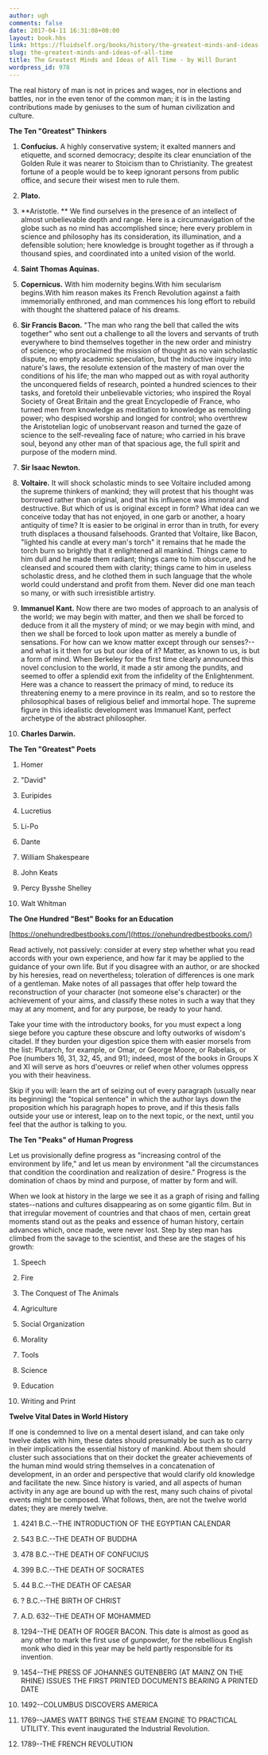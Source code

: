 ```yaml
---
author: ugh
comments: false
date: 2017-04-11 16:31:08+00:00
layout: book.hbs
link: https://fluidself.org/books/history/the-greatest-minds-and-ideas-of-all-time/
slug: the-greatest-minds-and-ideas-of-all-time
title: The Greatest Minds and Ideas of All Time - by Will Durant
wordpress_id: 978
---
```


The real history of man is not in prices and wages, nor in elections and battles, nor in the even tenor of the common man; it is in the lasting contributions made by geniuses to the sum of human civilization and culture.

**The Ten "Greatest" Thinkers**

1.  **Confucius.** A highly conservative system; it exalted manners and etiquette, and scorned democracy; despite its clear enunciation of the Golden Rule it was nearer to Stoicism than to Christianity. The greatest fortune of a people would be to keep ignorant persons from public office, and secure their wisest men to rule them.

2.  **Plato.**

3.  **Aristotle. ** We find ourselves in the presence of an intellect of almost unbelievable depth and range. Here is a circumnavigation of the globe such as no mind has accomplished since; here every problem in science and philosophy has its consideration, its illumination, and a defensible solution; here knowledge is brought together as if through a thousand spies, and coordinated into a united vision of the world.

4.  **Saint Thomas Aquinas.**

5.  **Copernicus.** With him modernity begins.With him secularism begins.With him reason makes its French Revolution against a faith immemorially enthroned, and man commences his long effort to rebuild with thought the shattered palace of his dreams.

6.  **Sir Francis Bacon.** "The man who rang the bell that called the wits together" who sent out a challenge to all the lovers and servants of truth everywhere to bind themselves together in the new order and ministry of science; who proclaimed the mission of thought as no vain scholastic dispute, no empty academic speculation, but the inductive inquiry into nature's laws, the resolute extension of the mastery of man over the conditions of his life; the man who mapped out as with royal authority the unconquered fields of research, pointed a hundred sciences to their tasks, and foretold their unbelievable victories; who inspired the Royal Society of Great Britain and the great Encyclopedie of France, who turned men from knowledge as meditation to knowledge as remolding power; who despised worship and longed for control; who overthrew the Aristotelian logic of unobservant reason and turned the gaze of science to the self-revealing face of nature; who carried in his brave soul, beyond any other man of that spacious age, the full spirit and purpose of the modern mind.

7.  **Sir Isaac Newton.**

8.  **Voltaire.** It will shock scholastic minds to see Voltaire included among the supreme thinkers of mankind; they will protest that his thought was borrowed rather than original, and that his influence was immoral and destructive. But which of us is original except in form? What idea can we conceive today that has not enjoyed, in one garb or another, a hoary antiquity of time? It is easier to be original in error than in truth, for every truth displaces a thousand falsehoods. Granted that Voltaire, like Bacon, "lighted his candle at every man's torch" it remains that he made the torch burn so brightly that it enlightened all mankind. Things came to him dull and he made them radiant; things came to him obscure, and he cleansed and scoured them with clarity; things came to him in useless scholastic dress, and he clothed them in such language that the whole world could understand and profit from them. Never did one man teach so many, or with such irresistible artistry.

9.  **Immanuel Kant.** Now there are two modes of approach to an analysis of the world; we may begin with matter, and then we shall be forced to deduce from it all the mystery of mind; or we may begin with mind, and then we shall be forced to look upon matter as merely a bundle of sensations. For how can we know matter except through our senses?--and what is it then for us but our idea of it? Matter, as known to us, is but a form of mind. When Berkeley for the first time clearly announced this novel conclusion to the world, it made a stir among the pundits, and seemed to offer a splendid exit from the infidelity of the Enlightenment. Here was a chance to reassert the primacy of mind, to reduce its threatening enemy to a mere province in its realm, and so to restore the philosophical bases of religious belief and immortal hope. The supreme figure in this idealistic development was Immanuel Kant, perfect archetype of the abstract philosopher.

10. **Charles Darwin.**

**The Ten "Greatest" Poets**

1.  Homer

2.  "David"

3.  Euripides

4.  Lucretius

5.  Li-Po

6.  Dante

7.  William Shakespeare

8.  John Keats

9.  Percy Bysshe Shelley

10. Walt Whitman

**The One Hundred "Best" Books for an Education**

[https://onehundredbestbooks.com/](https://onehundredbestbooks.com/)

Read actively, not passively: consider at every step whether what you read accords with your own experience, and how far it may be applied to the guidance of your own life. But if you disagree with an author, or are shocked by his heresies, read on nevertheless; toleration of differences is one mark of a gentleman. Make notes of all passages that offer help toward the reconstruction of your character (not someone else's character) or the achievement of your aims, and classify these notes in such a way that they may at any moment, and for any purpose, be ready to your hand.

Take your time with the introductory books, for you must expect a long siege before you capture these obscure and lofty outworks of wisdom's citadel. If they burden your digestion spice them with easier morsels from the list: Plutarch, for example, or Omar, or George Moore, or Rabelais, or Poe (numbers 16, 31, 32, 45, and 91); indeed, most of the books in Groups X and XI will serve as hors d'oeuvres or relief when other volumes oppress you with their heaviness.

Skip if you will: learn the art of seizing out of every paragraph (usually near its beginning) the "topical sentence" in which the author lays down the proposition which his paragraph hopes to prove, and if this thesis falls outside your use or interest, leap on to the next topic, or the next, until you feel that the author is talking to you.

**The Ten "Peaks" of Human Progress**

Let us provisionally define progress as "increasing control of the environment by life," and let us mean by environment "all the circumstances that condition the coordination and realization of desire." Progress is the domination of chaos by mind and purpose, of matter by form and will.

When we look at history in the large we see it as a graph of rising and falling states--nations and cultures disappearing as on some gigantic film. But in that irregular movement of countries and that chaos of men, certain great moments stand out as the peaks and essence of human history, certain advances which, once made, were never lost. Step by step man has climbed from the savage to the scientist, and these are the stages of his growth:

1.  Speech

2.  Fire

3.  The Conquest of The Animals

4.  Agriculture

5.  Social Organization

6.  Morality

7.  Tools

8.  Science

9.  Education

10. Writing and Print

**Twelve Vital Dates in World History**

If one is condemned to live on a mental desert island, and can take only twelve dates with him, these dates should presumably be such as to carry in their implications the essential history of mankind. About them should cluster such associations that on their docket the greater achievements of the human mind would string themselves in a concatenation of development, in an order and perspective that would clarify old knowledge and facilitate the new. Since history is varied, and all aspects of human activity in any age are bound up with the rest, many such chains of pivotal events might be composed. What follows, then, are not the twelve world dates; they are merely twelve.

1.  4241 B.C.--THE INTRODUCTION OF THE EGYPTIAN CALENDAR

2.  543 B.C.--THE DEATH OF BUDDHA

3.  478 B.C.--THE DEATH OF CONFUCIUS

4.  399 B.C.--THE DEATH OF SOCRATES

5.  44 B.C.--THE DEATH OF CAESAR

6.  ? B.C.--THE BIRTH OF CHRIST

7.  A.D. 632--THE DEATH OF MOHAMMED

8.  1294--THE DEATH OF ROGER BACON. This date is almost as good as any other to mark the first use of gunpowder, for the rebellious English monk who died in this year may be held partly responsible for its invention.

9.  1454--THE PRESS OF JOHANNES GUTENBERG (AT MAINZ ON THE RHINE) ISSUES THE FIRST PRINTED DOCUMENTS BEARING A PRINTED DATE

10. 1492--COLUMBUS DISCOVERS AMERICA

11. 1769--JAMES WATT BRINGS THE STEAM ENGINE TO PRACTICAL UTILITY. This event inaugurated the Industrial Revolution.

12. 1789--THE FRENCH REVOLUTION
